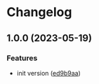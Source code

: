 # Changelog

## 1.0.0 (2023-05-19)


### Features

* init version ([ed9b9aa](https://github.com/livenessprobe/php-base-image/commit/ed9b9aa1f43b0520a5583e24b951d7ae9ab34daa))
